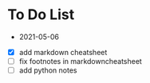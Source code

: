 # To Do List

- 2021-05-06
- [x] add markdown cheatsheet
- [ ] fix footnotes in markdowncheatsheet
- [ ] add python notes
